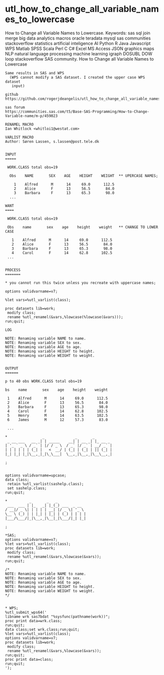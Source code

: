 # utl_how_to_change_all_variable_names_to_lowercase
How to Change all Variable Names to Lowercase.  Keywords: sas sql join merge big data analytics macros oracle teradata mysql sas communities stackoverflow statistics artificial inteligence AI Python R Java Javascript WPS Matlab SPSS Scala Perl C C# Excel MS Access JSON graphics maps NLP natural language processing machine learning igraph DOSUBL DOW loop stackoverflow SAS community.
    How to Change all Variable Names to Lowercase

    Same results in SAS and WPS
      (WPS cannot modify a SAS dataset. I created the upper case WPS dataset
       input)

    github
    https://github.com/rogerjdeangelis/utl_how_to_change_all_variable_names_to_lowercase

    sas forum
    https://communities.sas.com/t5/Base-SAS-Programming/How-to-Change-Variable-name/m-p/459023

    RENAMEL MACRO
    Ian Whitlock <whitloi1@westat.com>

    VARLIST MACRO
    Author: Søren Lassen, s.lassen@post.tele.dk


    INPUT
    =====

     WORK.CLASS total obs=19

      Obs    NAME       SEX    AGE    HEIGHT    WEIGHT  ** UPERCASE NAMES;

        1    Alfred      M      14     69.0      112.5
        2    Alice       F      13     56.5       84.0
        3    Barbara     F      13     65.3       98.0
      ...

    WANT
    ====

     WORK.CLASS total obs=19

     Obs    name       sex    age    height    weight   ** CHANGE TO LOWER CASE

       1    Alfred      M      14     69.0      112.5
       2    Alice       F      13     56.5       84.0
       3    Barbara     F      13     65.3       98.0
       4    Carol       F      14     62.8      102.5
     ...


    PROCESS
    =======

    * you cannot run this twice unless you recreate with uppercase names;

    options validvarname=v7;

    %let vars=%utl_varlist(class);

    proc datasets lib=work;
     modify class;
     rename %utl_renamel(&vars,%lowcase(%lowcase(&vars)));
    run;quit;

    LOG

    NOTE: Renaming variable NAME to name.
    NOTE: Renaming variable SEX to sex.
    NOTE: Renaming variable AGE to age.
    NOTE: Renaming variable HEIGHT to height.
    NOTE: Renaming variable WEIGHT to weight.


    OUTPUT
    ======

    p to 40 obs WORK.CLASS total obs=19

    bs    name       sex    age    height    weight

     1    Alfred      M      14     69.0      112.5
     2    Alice       F      13     56.5       84.0
     3    Barbara     F      13     65.3       98.0
     4    Carol       F      14     62.8      102.5
     5    Henry       M      14     63.5      102.5
     6    James       M      12     57.3       83.0

     ...

    *                _              _       _
     _ __ ___   __ _| | _____    __| | __ _| |_ __ _
    | '_ ` _ \ / _` | |/ / _ \  / _` |/ _` | __/ _` |
    | | | | | | (_| |   <  __/ | (_| | (_| | || (_| |
    |_| |_| |_|\__,_|_|\_\___|  \__,_|\__,_|\__\__,_|

    ;


    options validvarname=upcase;
    data class;
     retain %utl_varlist(sashelp.class);
     set sashelp.class;
    run;quit;

    *          _       _   _
     ___  ___ | |_   _| |_(_) ___  _ __
    / __|/ _ \| | | | | __| |/ _ \| '_ \
    \__ \ (_) | | |_| | |_| | (_) | | | |
    |___/\___/|_|\__,_|\__|_|\___/|_| |_|

    ;

    *SAS;
    options validvarname=v7;
    %let vars=%utl_varlist(class);
    proc datasets lib=work;
     modify class;
     rename %utl_renamel(&vars,%lowcase(&vars));
    run;quit;

    /*
    NOTE: Renaming variable NAME to name.
    NOTE: Renaming variable SEX to sex.
    NOTE: Renaming variable AGE to age.
    NOTE: Renaming variable HEIGHT to height.
    NOTE: Renaming variable WEIGHT to weight.
    */


    * WPS;
    %utl_submit_wps64('
    libname wrk sas7bdat "%sysfunc(pathname(work))";
    proc print data=wrk.class;
    run;quit;
    data class;set wrk.class;run;quit;
    %let vars=%utl_varlist(class);
    options validvarname=v7;
    proc datasets lib=work;
     modify class;
     rename %utl_renamel(&vars,%lowcase(&vars));
    run;quit;
    proc print data=class;
    run;quit;
    ');
